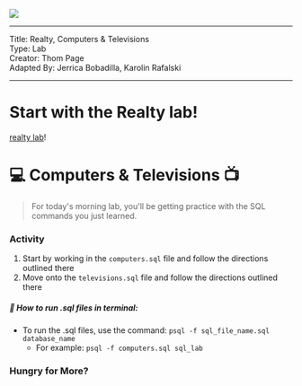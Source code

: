 ![](/ga_cog.png)

---
Title: Realty, Computers & Televisions <br>
Type: Lab <br>
Creator: Thom Page <br>
Adapted By: Jerrica Bobadilla, Karolin Rafalski

---

# Start with the Realty lab!
 [realty lab](../realty)!

# :computer: Computers & Televisions :tv:

> For today's morning lab, you'll be getting practice with the SQL commands you just learned.

### Activity

1. Start by working in the `computers.sql` file and follow the directions outlined there
1. Move onto the `televisions.sql` file and follow the directions outlined there

##### :red_circle: How to run .sql files in terminal:

  - To run the .sql files, use the command: `psql -f sql_file_name.sql database_name`
      - For example: `psql -f computers.sql sql_lab`

### Hungry for More?


